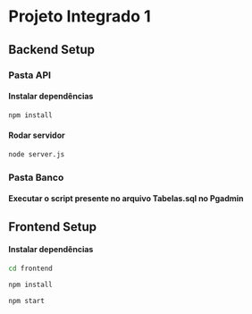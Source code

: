 # Projeto Integrado 1

## Backend Setup

### Pasta API

#### Instalar dependências
```sh
npm install 
```
#### Rodar servidor
```sh
node server.js
```

### Pasta Banco

#### Executar o script presente no arquivo Tabelas.sql no Pgadmin


## Frontend Setup

#### Instalar dependências
```sh
cd frontend 
```

```sh
npm install
```

```sh
npm start
```
